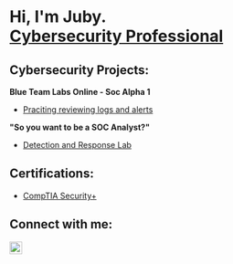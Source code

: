 <h1>Hi, I'm Juby. <br/><a href="https://www.linkedin.com/in/decenaj/">Cybersecurity Professional</a></h1>

<h2>Cybersecurity Projects:</h2>

<b>Blue Team Labs Online - Soc Alpha 1</b>
  - [Praciting reviewing logs and alerts](https://github.com/AliasVel/BTLO-SocAlpha1/blob/main/README.md)
    
<b>"So you want to be a SOC Analyst?"</b>
  - [Detection and Response Lab](https://github.com/AliasVel/SOC-D-R/blob/main/README.md)


<h2>Certifications:</h2>

  - <a href= https://www.credly.com/badges/9663075d-713b-4d97-9a45-e19a043956cd/public_url>CompTIA Security+</a>

<h2>Connect with me:</h2>
<a href=https://linkedin.com/in/decenaj><img align="left" alt="JoshMadakor | LinkedIn" width="22px" src="https://cdn.jsdelivr.net/npm/simple-icons@v3/icons/linkedin.svg" /></a>

<!---
AliasVel/AliasVel is a ✨ special ✨ repository because its `README.md` (this file) appears on your GitHub profile.
You can click the Preview link to take a look at your changes.
--->

